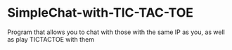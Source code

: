 # SimpleChat-with-TIC-TAC-TOE
Program that allows you to chat with those with the same IP as you, as well as play TICTACTOE with them
